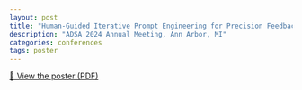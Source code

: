 ```yaml
---
layout: post
title: "Human-Guided Iterative Prompt Engineering for Precision Feedback Message Authoring Using LLMs"
description: "ADSA 2024 Annual Meeting, Ann Arbor, MI"
categories: conferences
tags: poster
---
```


<a href="{{ '/assets/pdf/ADSA24_Poster.pdf' | relative_url }}" target="_blank" rel="noopener">
📄 View the poster (PDF)
</a>
